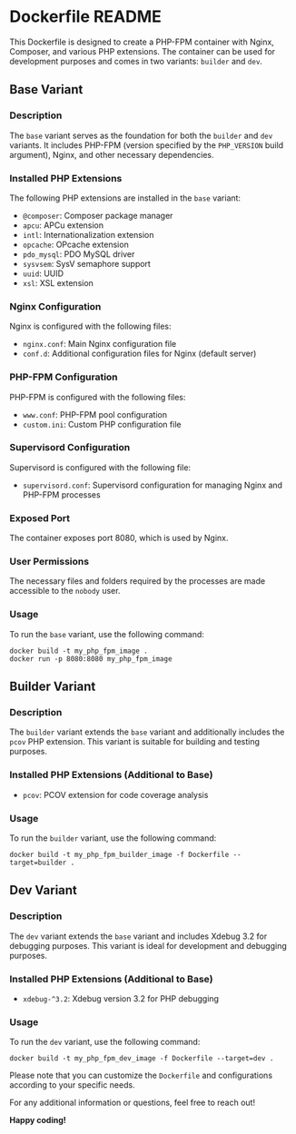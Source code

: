 # Dockerfile README

This Dockerfile is designed to create a PHP-FPM container with Nginx, Composer, and various PHP extensions. The container can be used for development purposes and comes in two variants: `builder` and `dev`.

## Base Variant

### Description

The `base` variant serves as the foundation for both the `builder` and `dev` variants. It includes PHP-FPM (version specified by the `PHP_VERSION` build argument), Nginx, and other necessary dependencies.

### Installed PHP Extensions

The following PHP extensions are installed in the `base` variant:
- `@composer`: Composer package manager
- `apcu`: APCu extension
- `intl`: Internationalization extension
- `opcache`: OPcache extension
- `pdo_mysql`: PDO MySQL driver
- `sysvsem`: SysV semaphore support
- `uuid`: UUID
- `xsl`: XSL extension

### Nginx Configuration

Nginx is configured with the following files:
- `nginx.conf`: Main Nginx configuration file
- `conf.d`: Additional configuration files for Nginx (default server)

### PHP-FPM Configuration

PHP-FPM is configured with the following files:
- `www.conf`: PHP-FPM pool configuration
- `custom.ini`: Custom PHP configuration file

### Supervisord Configuration

Supervisord is configured with the following file:
- `supervisord.conf`: Supervisord configuration for managing Nginx and PHP-FPM processes

### Exposed Port

The container exposes port 8080, which is used by Nginx.

### User Permissions

The necessary files and folders required by the processes are made accessible to the `nobody` user.

### Usage

To run the `base` variant, use the following command:
```
docker build -t my_php_fpm_image .
docker run -p 8080:8080 my_php_fpm_image
```

## Builder Variant

### Description

The `builder` variant extends the `base` variant and additionally includes the `pcov` PHP extension. This variant is suitable for building and testing purposes.

### Installed PHP Extensions (Additional to Base)

- `pcov`: PCOV extension for code coverage analysis

### Usage

To run the `builder` variant, use the following command:
```
docker build -t my_php_fpm_builder_image -f Dockerfile --target=builder .
```

## Dev Variant

### Description

The `dev` variant extends the `base` variant and includes Xdebug 3.2 for debugging purposes. This variant is ideal for development and debugging purposes.

### Installed PHP Extensions (Additional to Base)

- `xdebug-^3.2`: Xdebug version 3.2 for PHP debugging

### Usage

To run the `dev` variant, use the following command:
```
docker build -t my_php_fpm_dev_image -f Dockerfile --target=dev .
```

Please note that you can customize the `Dockerfile` and configurations according to your specific needs.

For any additional information or questions, feel free to reach out!

**Happy coding!**
